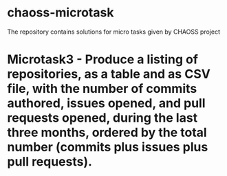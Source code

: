 # chaoss-microtask
The repository contains solutions for micro tasks  given by CHAOSS project
# Microtask3 - Produce a listing of repositories, as a table and as CSV file, with the number of commits authored, issues opened, and pull requests opened, during the last three months, ordered by the total number (commits plus issues plus pull requests).


